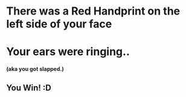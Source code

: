 # There was a Red Handprint on the left side of your face
# Your ears were ringing..
#### (aka you got slapped.)
## You Win! :D